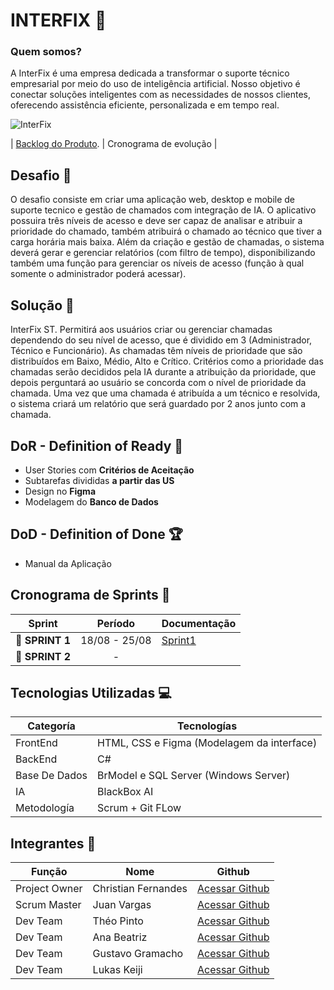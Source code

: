 ﻿# INTERFIX 🤖
 
### Quem somos?
A InterFix é uma empresa dedicada a transformar o suporte técnico empresarial por meio do uso de inteligência artificial. Nosso objetivo é conectar soluções inteligentes com as necessidades de nossos clientes, oferecendo assistência eficiente, personalizada e em tempo real.

![InterFix](https://github.com/user-attachments/assets/8aa8a096-88fa-4be4-952c-946d63ceed66)

</p>

 
   
   | [Backlog do Produto](https://github.com/RenteriaJuan/Gestao-de-Chamados/blob/main/BackLog/BackLog%20do%20Produto.md). |
   Cronograma de evolução |

  



## Desafio <a id="desafio"></a> 🏅

O desafio consiste em criar uma aplicação web, desktop e mobile de suporte tecnico e gestão de chamados com integração de IA. O aplicativo possuira três níveis de acesso e deve ser capaz de analisar e atribuir a prioridade do chamado, também atribuirá o chamado ao técnico que tiver a carga horária mais baixa. Além da criação e gestão de chamadas, o sistema deverá gerar e gerenciar relatórios (com filtro de tempo), disponibilizando também uma função para gerenciar os níveis de acesso (função à qual somente o administrador poderá acessar).

## Solução 🏅
InterFix ST. Permitirá aos usuários criar ou gerenciar chamadas dependendo do seu nível de acesso, que é dividido em 3 (Administrador, Técnico e Funcionário). As chamadas têm níveis de prioridade que são distribuídos em Baixo, Médio, Alto e Crítico. Critérios como a prioridade das chamadas serão decididos pela IA durante a atribuição da prioridade, que depois perguntará ao usuário se concorda com o nível de prioridade da chamada. Uma vez que uma chamada é atribuída a um técnico e resolvida, o sistema criará um relatório que será guardado por 2 anos junto com a chamada.

## DoR - Definition of Ready <a id="dor"></a> 🏃

* User Stories com **Critérios de Aceitação**
* Subtarefas divididas **a partir das US**
* Design no **Figma**
* Modelagem do **Banco de Dados**


## DoD - Definition of Done 🏆

* Manual da Aplicação



## Cronograma de Sprints <a id="sprint"></a> 📅

| Sprint          |    Período    | Documentação                            |
| --------------- | :-----------: | ----------------------------------------|
| 🔖 **SPRINT 1** | 18/08 - 25/08 | [Sprint1](https://github.com/RenteriaJuan/Gestao-de-Chamados/blob/main/Scrum/Relatorios%20Sprints/Sprint1.md) |
| 🔖 **SPRINT 2** |  - | |



## Tecnologias Utilizadas 💻

Categoría | Tecnologías
--------- | -------------
FrontEnd | HTML, CSS e Figma (Modelagem da interface) 
BackEnd |  C#
Base De Dados | BrModel e SQL Server (Windows Server)
IA | BlackBox AI
Metodología | Scrum + Git FLow 

## Integrantes 👥

Função       | Nome                | Github                                                       |
------------ | --------------------| -------------------------------------------------------------|
Project Owner| Christian Fernandes | [Acessar Github](https://github.com/ChristianFernandesLemos) |
Scrum Master | Juan Vargas         | [Acessar Github](https://github.com/RenteriaJuan)            |
Dev Team     | Théo Pinto          | [Acessar Github](https://github.com/Thorphinm)               |
Dev Team     | Ana Beatriz         | [Acessar Github](https://github.com/Anasouza2802)            |
Dev Team     |Gustavo Gramacho     | [Acessar Github](https://github.com/gramachoo)               |
Dev Team     | Lukas Keiji         | [Acessar Github](https://github.com/Lucaskeiji)              |

